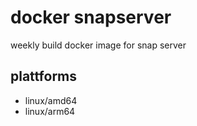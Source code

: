 # docker snapserver

weekly build docker image for snap server

## plattforms

- linux/amd64
- linux/arm64
